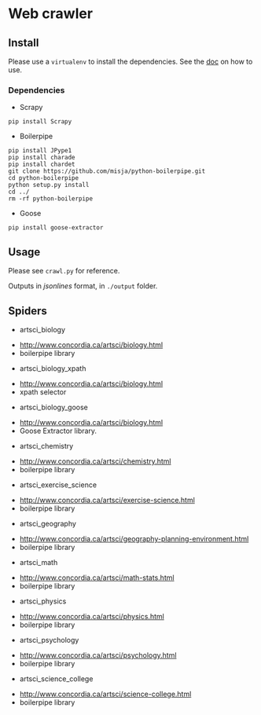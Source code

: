 # Web crawler

## Install

Please use a `virtualenv` to install the dependencies.
See the [doc](https://virtualenv.pypa.io/en/stable/installation/) on how to
use.

### Dependencies

* Scrapy
```
pip install Scrapy
```
* Boilerpipe
```
pip install JPype1
pip install charade
pip install chardet
git clone https://github.com/misja/python-boilerpipe.git
cd python-boilerpipe
python setup.py install
cd ../
rm -rf python-boilerpipe
```
* Goose
```
pip install goose-extractor
```

## Usage

Please see `crawl.py` for reference.

Outputs in *jsonlines* format, in `./output` folder.

## Spiders

* artsci_biology
 - http://www.concordia.ca/artsci/biology.html
 - boilerpipe library
* artsci_biology_xpath
 - http://www.concordia.ca/artsci/biology.html
 - xpath selector
* artsci_biology_goose
 - http://www.concordia.ca/artsci/biology.html
 - Goose Extractor library.
* artsci_chemistry
 - http://www.concordia.ca/artsci/chemistry.html
 - boilerpipe library
* artsci_exercise_science
 - http://www.concordia.ca/artsci/exercise-science.html
 - boilerpipe library
* artsci_geography
 - http://www.concordia.ca/artsci/geography-planning-environment.html
 - boilerpipe library
* artsci_math
 - http://www.concordia.ca/artsci/math-stats.html
 - boilerpipe library
* artsci_physics
 - http://www.concordia.ca/artsci/physics.html
 - boilerpipe library
* artsci_psychology
 - http://www.concordia.ca/artsci/psychology.html
 - boilerpipe library
* artsci_science_college
 - http://www.concordia.ca/artsci/science-college.html
 - boilerpipe library
